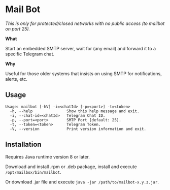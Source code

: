 # Mail Bot

_This is only for protected/closed networks with no public access (to mailbot on port 25)._

**What**

Start an embedded SMTP server, wait for (any email) and forward it to a specific Telegram chat.

**Why**

Useful for those older systems that insists on using SMTP for notifications, alerts, etc.


## Usage

```shell
Usage: mailbot [-hV] -i=<chatId> [-p=<port>] -t=<token>
  -h, --help               Show this help message and exit.
  -i, --chat-id=<chatId>   Telegram Chat ID.
  -p, --port=<port>        SMTP Port [default: 25].
  -t, --token=<token>      Telegram Token.
  -V, --version            Print version information and exit.
```

## Installation

Requires Java runtime version 8 or later.

Download and install .rpm or .deb package, install and execute ```/opt/mailbox/bin/mailbot```.

Or download .jar file and execute ```java -jar /path/to/mailbot-x.y.z.jar```.
